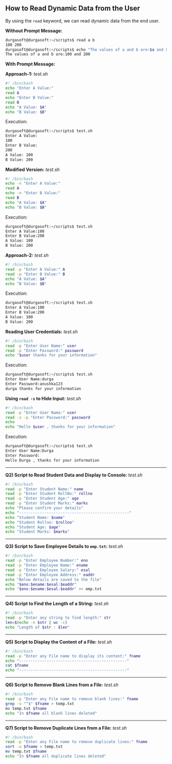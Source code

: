 
## How to Read Dynamic Data from the User

By using the `read` keyword, we can read dynamic data from the end user.

**Without Prompt Message:**
```bash
durgasoft@durgasoft:~/scripts$ read a b
100 200
durgasoft@durgasoft:~/scripts$ echo "The values of a and b are:$a and $b"
The values of a and b are:100 and 200
```

**With Prompt Message:**

**Approach-1:**
*test.sh*
```bash
#! /bin/bash
echo "Enter A Value:"
read A
echo "Enter B Value:"
read B
echo "A Value: $A"
echo "B Value: $B"
```

Execution:
```bash
durgasoft@durgasoft:~/scripts$ test.sh
Enter A Value:
100
Enter B Value:
200
A Value: 100
B Value: 200
```

**Modified Version:**
*test.sh*
```bash
#! /bin/bash
echo -n "Enter A Value:"
read A
echo -n "Enter B Value:"
read B
echo "A Value: $A"
echo "B Value: $B"
```

Execution:
```bash
durgasoft@durgasoft:~/scripts$ test.sh
Enter A Value:100
Enter B Value:200
A Value: 100
B Value: 200
```

**Approach-2:**
*test.sh*
```bash
#! /bin/bash
read -p "Enter A Value:" A
read -p "Enter B Value:" B
echo "A Value: $A"
echo "B Value: $B"
```

Execution:
```bash
durgasoft@durgasoft:~/scripts$ test.sh
Enter A Value:100
Enter B Value:200
A Value: 100
B Value: 200
```

**Reading User Credentials:**
*test.sh*
```bash
#! /bin/bash
read -p "Enter User Name:" user
read -p "Enter Password:" password
echo "$user thanks for your information"
```

Execution:
```bash
durgasoft@durgasoft:~/scripts$ test.sh
Enter User Name:durga
Enter Password:anushka123
durga thanks for your information
```

**Using `read -s` to Hide Input:**
*test.sh*
```bash
#! /bin/bash
read -p "Enter User Name:" user
read -s -p "Enter Password:" password
echo
echo "Hello $user , thanks for your information"
```

Execution:
```bash
durgasoft@durgasoft:~/scripts$ test.sh
Enter User Name:Durga
Enter Password:
Hello Durga , thanks for your information
```

---

**Q2) Script to Read Student Data and Display to Console:**
*test.sh*
```bash
#! /bin/bash
read -p "Enter Student Name:" name
read -p "Enter Student RollNo:" rollno
read -p "Enter Student Age:" age
read -p "Enter Student Marks:" marks
echo "Please confirm your details"
echo "------------------------------------------------"
echo "Student Name: $name"
echo "Student Rollno: $rollno"
echo "Student Age: $age"
echo "Student Marks: $marks"
```

---

**Q3) Script to Save Employee Details to `emp.txt`:**
*test.sh*
```bash
#! /bin/bash
read -p "Enter Employee Number:" eno
read -p "Enter Employee Name:" ename
read -p "Enter Employee Salary:" esal
read -p "Enter Employee Address:" eaddr
echo "Below details are saved to the file"
echo "$eno:$ename:$esal:$eaddr"
echo "$eno:$ename:$esal:$eaddr" >> emp.txt
```

---

**Q4) Script to Find the Length of a String:**
*test.sh*
```bash
#! /bin/bash
read -p "Enter any string to find length:" str
len=$(echo -n $str | wc -c)
echo "Length of $str : $len"
```

---

**Q5) Script to Display the Content of a File:**
*test.sh*
```bash
#! /bin/bash
read -p "Enter any File name to display its content:" fname
echo "-----------------------------------------------"
cat $fname
echo "-----------------------------------------------"
```

---

**Q6) Script to Remove Blank Lines from a File:**
*test.sh*
```bash
#! /bin/bash
read -p "Enter any File name to remove blank lines:" fname
grep -v "^$" $fname > temp.txt
mv temp.txt $fname
echo "In $fname all blank lines deleted"
```

---

**Q7) Script to Remove Duplicate Lines from a File:**
*test.sh*
```bash
#! /bin/bash
read -p "Enter any File name to remove duplicate lines:" fname
sort -u $fname > temp.txt
mv temp.txt $fname
echo "In $fname all duplicate lines deleted"
```
```